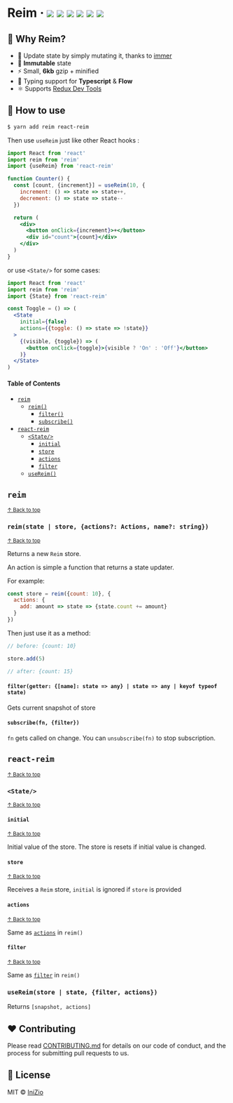 # Reim &middot; [![](https://img.shields.io/npm/v/reim.svg)](https://npm.im/reim) [![](https://img.shields.io/npm/dm/reim.svg)](https://npm.im/reim) [![](https://travis-ci.org/IniZio/reim.svg?branch=master)](https://travis-ci.org/IniZio/reim) [![](https://api.codacy.com/project/badge/Coverage/1560c0832a3a41df8bfe51083fd92c20)](https://www.codacy.com/app/inizio/reim?utm_source=github.com&utm_medium=referral&utm_content=IniZio/reim&utm_campaign=Badge_Coverage) ![](https://badgen.net/badge/license/MIT/blue) [![](https://img.shields.io/bundlephobia/minzip/reim.svg)](https://bundlephobia.com/result?p=reim@)

## :thinking: Why Reim?

* :metal: Update state by simply mutating it, thanks to [immer](https://github.com/mweststrate/immer)
* :closed_lock_with_key: **Immutable** state
* :zap: Small, **6kb** gzip + minified
* :star2: Typing support for **Typescript** & **Flow**
* :atom_symbol: Supports [Redux Dev Tools](https://chrome.google.com/webstore/detail/redux-devtools/lmhkpmbekcpmknklioeibfkpmmfibljd?hl=zh-TW)

## :book: How to use

```bash
$ yarn add reim react-reim
```

Then use `useReim` just like other React hooks :

```jsx
import React from 'react'
import reim from 'reim'
import {useReim} from 'react-reim'

function Counter() {
  const [count, {increment}] = useReim(10, {
    increment: () => state => state++,
    decrement: () => state => state--
  })

  return (
    <div>
      <button onClick={increment}>+</button>
      <div id="count">{count}</div>
    </div>
  )
}
```

or use `<State/>` for some cases:

```jsx
import React from 'react'
import reim from 'reim'
import {State} from 'react-reim'

const Toggle = () => (
  <State
    initial={false}
    actions={{toggle: () => state => !state}}
  >
    {(visible, {toggle}) => (
      <button onClick={toggle}>{visible ? 'On' : 'Off'}</button>
    )}
  </State>
)
```

#### Table of Contents

- [`reim`](#reim)
  - [`reim()`](#reimstate--store-actions-actions-name-string)
    - [`filter()`](#filtergetter-name-state--any--state--any--keyof-typeof-state)
    - [`subscribe()`](#subscribefn-filter) 
- [`react-reim`](#react-reim)
  - [`<State/>`](#state)
    - [`initial`](#initial)
    - [`store`](#store)
    - [`actions`](#actions)
    - [`filter`](#filter)
  - [`useReim()`](#usereimstore--state-filter-actions)

## `reim`

<sup><a href="#table-of-contents">↑ Back to top</a></sup>

### `reim(state | store, {actions?: Actions, name?: string})`

<sup><a href="#table-of-contents">↑ Back to top</a></sup>

Returns a new `Reim` store.

An action is simple a function that returns a state updater.

For example: 

```js
const store = reim({count: 10}, {
  actions: {
    add: amount => state => {state.count += amount}
  }
})
```

Then just use it as a method:

```js
// before: {count: 10}

store.add(5)

// after: {count: 15}
```

#### `filter(getter: {[name]: state => any} | state => any | keyof typeof state)`

Gets current snapshot of store

#### `subscribe(fn, {filter})`

`fn` gets called on change. You can `unsubscribe(fn)` to stop subscription.

## `react-reim`

<sup><a href="#table-of-contents">↑ Back to top</a></sup>

### `<State/>`

<sup><a href="#table-of-contents">↑ Back to top</a></sup>

#### `initial`

<sup><a href="#table-of-contents">↑ Back to top</a></sup>

Initial value of the store. The store is resets if initial value is changed.

#### `store`

<sup><a href="#table-of-contents">↑ Back to top</a></sup>

Receives a `Reim` store, `initial` is ignored if `store` is provided

#### `actions`

<sup><a href="#table-of-contents">↑ Back to top</a></sup>

Same as [`actions`](#reimstate--store-actions-actions-name-string) in `reim()`

#### `filter`

<sup><a href="#table-of-contents">↑ Back to top</a></sup>

Same as [`filter`](#filtergetter-name-state--any--state--any--keyof-typeof-state) in `reim()`

### `useReim(store | state, {filter, actions})`

Returns `[snapshot, actions]`

## :heart: Contributing

Please read [CONTRIBUTING.md](https://github.com/IniZio/reim/CONTRIBUTING.md) for details on our code of conduct, and the process for submitting pull requests to us.

## :page_with_curl: License

MIT © [IniZio](https://github.com/IniZio)
